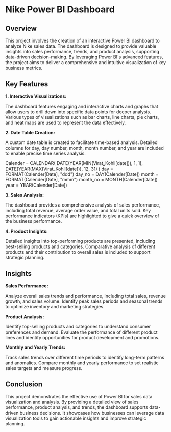 # Nike Power BI Dashboard
## Overview
This project involves the creation of an interactive Power BI dashboard to analyze Nike sales data. The dashboard is designed to provide valuable insights into sales performance, trends, and product analysis, supporting data-driven decision-making. By leveraging Power BI's advanced features, the project aims to deliver a comprehensive and intuitive visualization of key business metrics.

## Key Features
**1. Interactive Visualizations:**

The dashboard features engaging and interactive charts and graphs that allow users to drill down into specific data points for deeper analysis.
Various types of visualizations such as bar charts, line charts, pie charts, and heat maps are used to represent the data effectively.


**2. Date Table Creation:**

A custom date table is created to facilitate time-based analysis.
Detailed columns for day, day number, month, month number, and year are included to enable precise time series analysis.

Calender = CALENDAR(
    DATE(YEAR(MIN(Virat_Kohli[date])), 1, 1),
    DATE(YEAR(MAX(Virat_Kohli[date])), 12, 31)
)
day = FORMAT(Calender[Date], "ddd")
day_no = DAY(Calender[Date])
month = FORMAT(Calender[Date], "mmm")
month_no = MONTH(Calender[Date])
year = YEAR(Calender[Date])

**3. Sales Analysis:**

The dashboard provides a comprehensive analysis of sales performance, including total revenue, average order value, and total units sold.
Key performance indicators (KPIs) are highlighted to give a quick overview of the business performance.


**4. Product Insights:**

Detailed insights into top-performing products are presented, including best-selling products and categories.
Comparative analysis of different products and their contribution to overall sales is included to support strategic planning.

## Insights

**Sales Performance:**

Analyze overall sales trends and performance, including total sales, revenue growth, and sales volume.
Identify peak sales periods and seasonal trends to optimize inventory and marketing strategies.

**Product Analysis:**

Identify top-selling products and categories to understand consumer preferences and demand.
Evaluate the performance of different product lines and identify opportunities for product development and promotions.

**Monthly and Yearly Trends:**

Track sales trends over different time periods to identify long-term patterns and anomalies.
Compare monthly and yearly performance to set realistic sales targets and measure progress.

## Conclusion
This project demonstrates the effective use of Power BI for sales data visualization and analysis. By providing a detailed view of sales performance, product analysis, and trends, the dashboard supports data-driven business decisions. It showcases how businesses can leverage data visualization tools to gain actionable insights and improve strategic planning.
